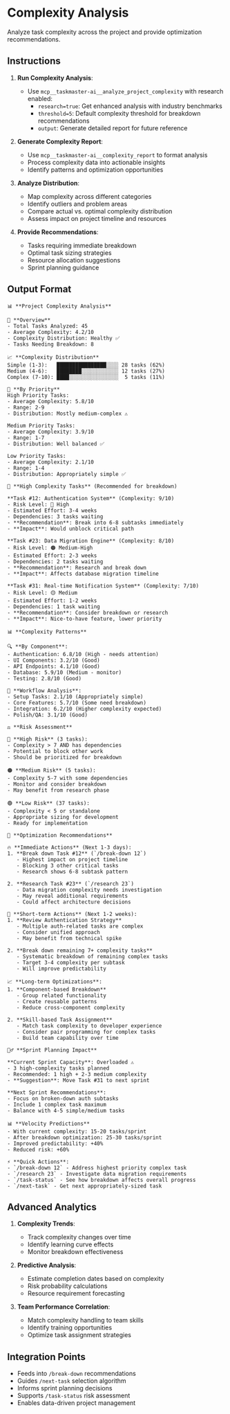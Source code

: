 # Complexity Analysis

Analyze task complexity across the project and provide optimization recommendations.

## Instructions

1. **Run Complexity Analysis**:
   - Use `mcp__taskmaster-ai__analyze_project_complexity` with research enabled:
     - `research=true`: Get enhanced analysis with industry benchmarks
     - `threshold=5`: Default complexity threshold for breakdown recommendations
     - `output`: Generate detailed report for future reference

2. **Generate Complexity Report**:
   - Use `mcp__taskmaster-ai__complexity_report` to format analysis
   - Process complexity data into actionable insights
   - Identify patterns and optimization opportunities

3. **Analyze Distribution**:
   - Map complexity across different categories
   - Identify outliers and problem areas
   - Compare actual vs. optimal complexity distribution
   - Assess impact on project timeline and resources

4. **Provide Recommendations**:
   - Tasks requiring immediate breakdown
   - Optimal task sizing strategies
   - Resource allocation suggestions
   - Sprint planning guidance

## Output Format

```
📊 **Project Complexity Analysis**

🎯 **Overview**
- Total Tasks Analyzed: 45
- Average Complexity: 4.2/10
- Complexity Distribution: Healthy ✅
- Tasks Needing Breakdown: 8

📈 **Complexity Distribution**
Simple (1-3):   ████████████████░░░░ 28 tasks (62%)
Medium (4-6):   ████████░░░░░░░░░░░░ 12 tasks (27%)  
Complex (7-10): ████░░░░░░░░░░░░░░░░  5 tasks (11%)

🎨 **By Priority**
High Priority Tasks:
- Average Complexity: 5.8/10
- Range: 2-9
- Distribution: Mostly medium-complex ⚠️

Medium Priority Tasks:  
- Average Complexity: 3.9/10
- Range: 1-7
- Distribution: Well balanced ✅

Low Priority Tasks:
- Average Complexity: 2.1/10  
- Range: 1-4
- Distribution: Appropriately simple ✅

🚨 **High Complexity Tasks** (Recommended for breakdown)

**Task #12: Authentication System** (Complexity: 9/10)
- Risk Level: 🔴 High
- Estimated Effort: 3-4 weeks
- Dependencies: 3 tasks waiting
- **Recommendation**: Break into 6-8 subtasks immediately
- **Impact**: Would unblock critical path

**Task #23: Data Migration Engine** (Complexity: 8/10)
- Risk Level: 🟠 Medium-High  
- Estimated Effort: 2-3 weeks
- Dependencies: 2 tasks waiting
- **Recommendation**: Research and break down
- **Impact**: Affects database migration timeline

**Task #31: Real-time Notification System** (Complexity: 7/10)
- Risk Level: 🟡 Medium
- Estimated Effort: 1-2 weeks
- Dependencies: 1 task waiting  
- **Recommendation**: Consider breakdown or research
- **Impact**: Nice-to-have feature, lower priority

📊 **Complexity Patterns**

🔍 **By Component**:
- Authentication: 6.8/10 (High - needs attention)
- UI Components: 3.2/10 (Good)
- API Endpoints: 4.1/10 (Good)
- Database: 5.9/10 (Medium - monitor)
- Testing: 2.8/10 (Good)

🔄 **Workflow Analysis**:
- Setup Tasks: 2.1/10 (Appropriately simple)
- Core Features: 5.7/10 (Some need breakdown)
- Integration: 6.2/10 (Higher complexity expected)
- Polish/QA: 3.1/10 (Good)

⚖️ **Risk Assessment**

🔴 **High Risk** (3 tasks):
- Complexity > 7 AND has dependencies
- Potential to block other work
- Should be prioritized for breakdown

🟠 **Medium Risk** (5 tasks):  
- Complexity 5-7 with some dependencies
- Monitor and consider breakdown
- May benefit from research phase

🟢 **Low Risk** (37 tasks):
- Complexity < 5 or standalone
- Appropriate sizing for development
- Ready for implementation

🎯 **Optimization Recommendations**

🔥 **Immediate Actions** (Next 1-3 days):
1. **Break down Task #12** (`/break-down 12`)
   - Highest impact on project timeline
   - Blocking 3 other critical tasks
   - Research shows 6-8 subtask pattern

2. **Research Task #23** (`/research 23`)
   - Data migration complexity needs investigation
   - May reveal additional requirements
   - Could affect architecture decisions

🔄 **Short-term Actions** (Next 1-2 weeks):
1. **Review Authentication Strategy**
   - Multiple auth-related tasks are complex
   - Consider unified approach
   - May benefit from technical spike

2. **Break down remaining 7+ complexity tasks**
   - Systematic breakdown of remaining complex tasks
   - Target 3-4 complexity per subtask
   - Will improve predictability

📈 **Long-term Optimizations**:
1. **Component-based Breakdown**
   - Group related functionality
   - Create reusable patterns
   - Reduce cross-component complexity

2. **Skill-based Task Assignment**
   - Match task complexity to developer experience
   - Consider pair programming for complex tasks
   - Build team capability over time

🏃‍♂️ **Sprint Planning Impact**

**Current Sprint Capacity**: Overloaded ⚠️
- 3 high-complexity tasks planned
- Recommended: 1 high + 2-3 medium complexity
- **Suggestion**: Move Task #31 to next sprint

**Next Sprint Recommendations**:
- Focus on broken-down auth subtasks
- Include 1 complex task maximum  
- Balance with 4-5 simple/medium tasks

📊 **Velocity Predictions**
- With current complexity: 15-20 tasks/sprint
- After breakdown optimization: 25-30 tasks/sprint  
- Improved predictability: +40%
- Reduced risk: +60%

⚡ **Quick Actions**:
- `/break-down 12` - Address highest priority complex task
- `/research 23` - Investigate data migration requirements
- `/task-status` - See how breakdown affects overall progress
- `/next-task` - Get next appropriately-sized task
```

## Advanced Analytics

1. **Complexity Trends**:
   - Track complexity changes over time
   - Identify learning curve effects
   - Monitor breakdown effectiveness

2. **Predictive Analysis**:
   - Estimate completion dates based on complexity
   - Risk probability calculations
   - Resource requirement forecasting

3. **Team Performance Correlation**:
   - Match complexity handling to team skills
   - Identify training opportunities
   - Optimize task assignment strategies

## Integration Points
- Feeds into `/break-down` recommendations
- Guides `/next-task` selection algorithm  
- Informs sprint planning decisions
- Supports `/task-status` risk assessment
- Enables data-driven project management